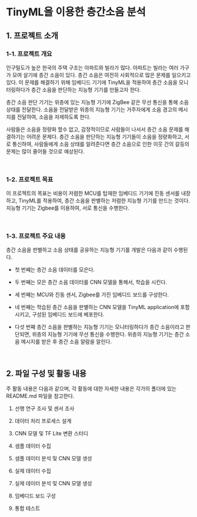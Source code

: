 # TinyML을 이용한 층간소음 분석

## 1. 프로젝트 소개

### 1-1. 프로젝트 개요

인구밀도가 높은 한국의 주택 구조는 아파트와 빌라가 많다. 아파트는 빌라는 여러 가구가 모여 살기에 층간 소음이 있다. 층간 소음은 여전히 사회적으로 많은 문제를 일으키고 있다. 이 문제를 해결하기 위해 임베디드 기기에 TinyML을 적용하여 층간 소음을 모니터링하다가 층간 소음을 판단하는 지능형 기기를 만들고자 한다.

층간 소음 판단 기기는 위층에 있는 지능형 기기에 ZigBee 같은 무선 통신을 통해 소음 상태를 전달한다. 소음을 전달받은 위층의 지능형 기기는 거주자에게 소음 경고의 메시지를 전달하여, 소음을 자제하도록 한다.

사람들은 소음을 정량화 할수 없고, 감정적이므로 사람들이 나서서 층간 소음 문제를 해결하기는 어려운 문제다. 층간 소음을 판단하는 지능형 기기들이 소음을 정량화하고, 서로 통신하여, 사람들에게 소음 상태를 알려준다면 층간 소음으로 인한 이웃 간의 갈등의 문제는 많이 줄어들 것으로 예상된다.

<br>

### 1-2. 프로젝트 목표

이 프로젝트의 목표는 비용이 저렴한 MCU를 탑재한 임베디드 기기에 진동 센서를 내장하고, TinyML를 적용하여, 층간 소음을 판별하는 저렴한 지능형 기기를 만드는 것이다. 지능형 기기는 Zigbee를 이용하여, 서로 통신을 수행한다.

<br>

### 1-3. 프로젝트 주요 내용

층간 소음을 판별하고 소음 상태를 공유하는 지능형 기기를 개발은 다음과 같이 수행된다.

- 첫 번째는 층간 소음 데이터를 모은다.

- 두 번째는 모은 층간 소음 데이터를 CNN 모델을 통해서, 학습을 시킨다.

- 세 번째는 MCU와 진동 센서, Zigbee를 가진 임베디드 보드를 구성한다.

- 네 번째는 학습된 층간 소음을 판별하는 CNN 모델을 TinyML application에 포함시키고, 구성된 임베디드 보드에 베포한다.

- 다섯 번째 층간 소음을 판별하는 지능형 기기는 모니터링하다가 층간 소음이라고 판단되면, 위층의 지능형 기기에 무선 통신을 수행한다. 위층의 지능형 기기는 층간 소음 메시지를 받은 후 층간 소음 알람을 알린다.

<br>

## 2. 파일 구성 및 활동 내용

주 활동 내용은 다음과 같으며, 각 활동에 대한 자세한 내용은 각가의 폴더에 있는 README.md 파일을 참고한다.

1. 선행 연구 조사 및 센서 조사

2. 데이터 처리 프로세스 설계

3. CNN 모델 및 TF Lite 변환 스터디

4. 샘플 데이터 수집

5. 샘플 데이터 분석 및 CNN 모델 생성

6. 실제 데이터 수집

7. 실제 데이터 분석 및 CNN 모델 생성

8. 임베디드 보드 구성

9. 통합 테스트

